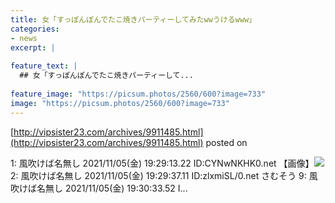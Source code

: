 ```yaml
---
title: 女「すっぽんぽんでたこ焼きパーティーしてみたwwうけるwww」
categories:
- news
excerpt: |
  
feature_text: |
  ## 女「すっぽんぽんでたこ焼きパーティーして...
  
feature_image: "https://picsum.photos/2560/600?image=733"
image: "https://picsum.photos/2560/600?image=733"
---
```


[http://vipsister23.com/archives/9911485.html](http://vipsister23.com/archives/9911485.html)
posted on 

<!--more-->

1: 風吹けば名無し 2021/11/05(金) 19:29:13.22 ID:CYNwNKHK0.net 【画像】![](https://livedoor.blogimg.jp/vipsister23/imgs/e/6/e6db1cbb.jpg) 2: 風吹けば名無し 2021/11/05(金) 19:29:37.11 ID:zlxmiSL/0.net さむそう 9: 風吹けば名無し 2021/11/05(金) 19:30:33.52 I...
